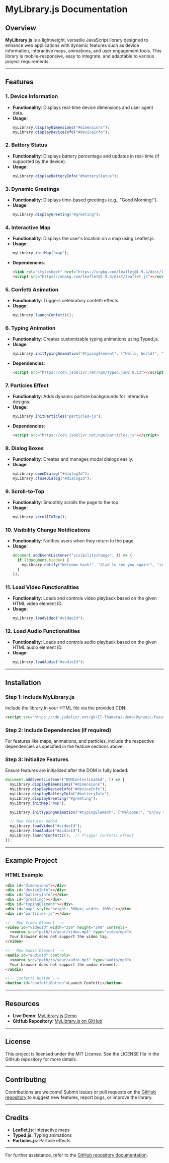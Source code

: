 
# MyLibrary.js Documentation

## Overview
**MyLibrary.js** is a lightweight, versatile JavaScript library designed to enhance web applications with dynamic features such as device information, interactive maps, animations, and user engagement tools. This library is mobile-responsive, easy to integrate, and adaptable to various project requirements.

---

## Features

### 1. **Device Information**
- **Functionality**: Displays real-time device dimensions and user agent data.
- **Usage**:
  ```javascript
  myLibrary.displayDimensions("#dimensions");
  myLibrary.displayDeviceInfo("#deviceInfo");
  ```

### 2. **Battery Status**
- **Functionality**: Displays battery percentage and updates in real-time (if supported by the device).
- **Usage**:
  ```javascript
  myLibrary.displayBatteryInfo("#batteryStatus");
  ```

### 3. **Dynamic Greetings**
- **Functionality**: Displays time-based greetings (e.g., "Good Morning!").
- **Usage**:
  ```javascript
  myLibrary.displayGreeting("#greeting");
  ```

### 4. **Interactive Map**
- **Functionality**: Displays the user's location on a map using Leaflet.js.
- **Usage**:
  ```javascript
  myLibrary.initMap("map");
  ```
- **Dependencies**:
  ```html
  <link rel="stylesheet" href="https://unpkg.com/leaflet@1.9.4/dist/leaflet.css" />
  <script src="https://unpkg.com/leaflet@1.9.4/dist/leaflet.js"></script>
  ```

### 5. **Confetti Animation**
- **Functionality**: Triggers celebratory confetti effects.
- **Usage**:
  ```javascript
  myLibrary.launchConfetti();
  ```

### 6. **Typing Animation**
- **Functionality**: Creates customizable typing animations using Typed.js.
- **Usage**:
  ```javascript
  myLibrary.initTypingAnimation("#typingElement", ["Hello, World!", "Powered by MyLibrary!"]);
  ```
- **Dependencies**:
  ```html
  <script src="https://cdn.jsdelivr.net/npm/typed.js@2.0.12"></script>
  ```

### 7. **Particles Effect**
- **Functionality**: Adds dynamic particle backgrounds for interactive designs.
- **Usage**:
  ```javascript
  myLibrary.initParticles("particles-js");
  ```
- **Dependencies**:
  ```html
  <script src="https://cdn.jsdelivr.net/npm/particles.js"></script>
  ```

### 8. **Dialog Boxes**
- **Functionality**: Creates and manages modal dialogs easily.
- **Usage**:
  ```javascript
  myLibrary.openDialog("#dialogId");
  myLibrary.closeDialog("#dialogId");
  ```

### 9. **Scroll-to-Top**
- **Functionality**: Smoothly scrolls the page to the top.
- **Usage**:
  ```javascript
  myLibrary.scrollToTop();
  ```

### 10. **Visibility Change Notifications**
- **Functionality**: Notifies users when they return to the page.
- **Usage**:
  ```javascript
  document.addEventListener("visibilitychange", () => {
    if (!document.hidden) {
      myLibrary.notify("Welcome back!", "Glad to see you again!", "icon.png");
    }
  });
  ```
### 11. **Load Video Functionalities**
- **Functionality**: Loads and controls video playback based on the given HTML video element ID.
- **Usage**:
  ```javascript
  myLibrary.loadVideo("#videoId");

### 12. **Load Audio Functionalities**
- **Functionality**: Loads and controls audio playback based on the given HTML audio element ID.
- **Usage**:
  ```javascript
  myLibrary.loadAudio("#audioId");

  
---

## Installation

### Step 1: Include MyLibrary.js
Include the library in your HTML file via the provided CDN:
```html
<script src="https://cdn.jsdelivr.net/gh/IT-Thamarai-demo/Dynamic-Feautures.js/demo.js"></script>
```

### Step 2: Include Dependencies (if required)
For features like maps, animations, and particles, include the respective dependencies as specified in the feature sections above.

### Step 3: Initialize Features
Ensure features are initialized after the DOM is fully loaded:

```javascript
document.addEventListener("DOMContentLoaded", () => {
  myLibrary.displayDimensions("#dimensions");
  myLibrary.displayDeviceInfo("#deviceInfo");
  myLibrary.displayBatteryInfo("#batteryInfo");
  myLibrary.displayGreeting("#greeting");
  myLibrary.initMap("map");

  myLibrary.initTypingAnimation("#typingElement", ["Welcome!", "Enjoy the experience!"]);

  // New features added
  myLibrary.loadVideo("#videoId");
  myLibrary.loadAudio("#audioId");
  myLibrary.launchConfetti();  // Trigger confetti effect
});

```

---

## Example Project

### HTML Example
```html
<div id="dimensions"></div>
<div id="deviceInfo"></div>
<div id="batteryInfo"></div>
<div id="greeting"></div>
<div id="typingElement"></div>
<div id="map" style="height: 300px; width: 100%;"></div>
<div id="particles-js"></div>

<!-- New Video Element -->
<video id="videoId" width="320" height="240" controls>
  <source src="path/to/your/video.mp4" type="video/mp4">
  Your browser does not support the video tag.
</video>

<!-- New Audio Element -->
<audio id="audioId" controls>
  <source src="path/to/your/audio.mp3" type="audio/mp3">
  Your browser does not support the audio element.
</audio>

<!-- Confetti Button -->
<button id="confettiButton">Launch Confetti</button>

```
---

## Resources
- **Live Demo**: [MyLibrary.js Demo](https://it-thamarai-demo.github.io/Dynamic-Feautures.js/)
- **GitHub Repository**: [MyLibrary.js on GitHub](https://github.com/IT-Thamarai-demo/Dynamic-Feautures.js)

---

## License
This project is licensed under the MIT License. See the LICENSE file in the GitHub repository for more details.

---

## Contributing
Contributions are welcome! Submit issues or pull requests on the [GitHub repository](https://github.com/IT-Thamarai-demo/Dynamic-Feautures.js) to suggest new features, report bugs, or improve the library.

---

## Credits
- **Leaflet.js**: Interactive maps
- **Typed.js**: Typing animations
- **Particles.js**: Particle effects

---

For further assistance, refer to the [GitHub repository documentation](https://github.com/IT-Thamarai-demo/Dynamic-Feautures.js).
